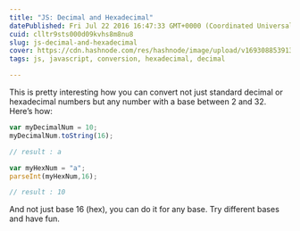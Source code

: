 ```yaml
---
title: "JS: Decimal and Hexadecimal"
datePublished: Fri Jul 22 2016 16:47:33 GMT+0000 (Coordinated Universal Time)
cuid: clltr9sts000d09kvhs8m8nu8
slug: js-decimal-and-hexadecimal
cover: https://cdn.hashnode.com/res/hashnode/image/upload/v1693088539139/8c5e18fc-d9de-406d-9564-e5896f587bb6.png
tags: js, javascript, conversion, hexadecimal, decimal

---
```


This is pretty interesting how you can convert not just standard decimal or hexadecimal numbers but any number with a base between 2 and 32. Here’s how:

```javascript
var myDecimalNum = 10; 
myDecimalNum.toString(16); 

// result : a
```

```javascript
var myHexNum = "a"; 
parseInt(myHexNum,16); 

// result : 10
```

And not just base 16 (hex), you can do it for any base. Try different bases and have fun.